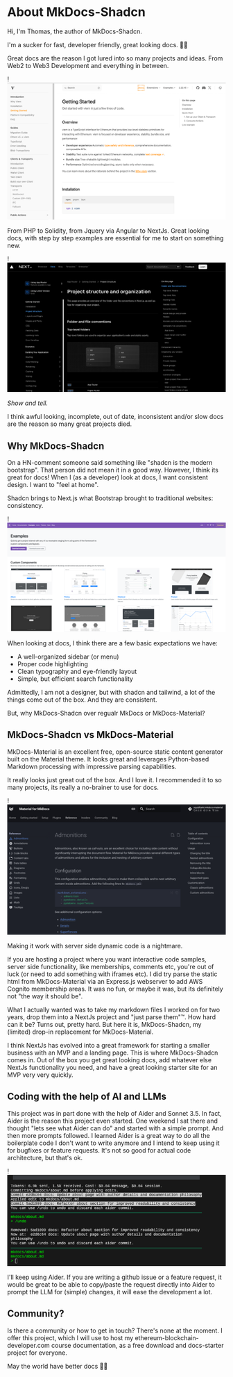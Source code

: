 # About MkDocs-Shadcn

Hi, I'm Thomas, the author of MkDocs-Shadcn. 

I'm a sucker for fast, developer friendly, great looking docs. 👋🏻


Great docs are the reason I got lured into so many projects and ideas. From Web2 to Web3 Development and everything in between. 

!![Viem Docs](images/image-1.png)

From PHP to Solidity, from Jquery via Angular to NextJs. Great looking docs, with step by step examples are essential for me to start on something new. 

!![NextJS Docs](images/image.png)

_Show and tell._

I think awful looking, incomplete, out of date, inconsistent and/or slow docs are the reason so many great projects died.

## Why MkDocs-Shadcn

On a HN-comment someone said something like "shadcn is the modern bootstrap". That person did not mean it in a good way. However, I think its great for docs! When I (as a developer) look at docs, I want consistent design. I want to "feel at home".

Shadcn brings to Next.js what Bootstrap brought to traditional websites: consistency.

!![Bootstrap 4](images/image-4.png)

When looking at docs, I think there are a few basic expectations we have:

- A well-organized sidebar (or menu)                                                              
- Proper code highlighting                                                            
- Clean typography and eye-friendly layout                                                   
- Simple, but efficient search functionality  

Admittedly, I am not a designer, but with shadcn and tailwind, a lot of the things come out of the box. And they are consistent.

But, why MkDocs-Shadcn over regualr MkDocs or MkDocs-Material?

## MkDocs-Shadcn vs MkDocs-Material

MkDocs-Material is an excellent free, open-source static content generator built on the Material theme. It looks great and leverages Python-based Markdown processing with impressive parsing capabilities.

It really looks just great out of the box. And I love it. I recommended it to so many projects, its really a no-brainer to use for docs.

!![Mkdocs Material](images/image-2.png)

Making it work with server side dynamic code is a nightmare.

If you are hosting a project where you want interactive code samples, server side functionality, like memberships, comments etc, you're out of luck (or need to add something with iframes etc). I did try parse the static html from MkDocs-Material via an Express.js webserver to add AWS Cognito membership areas. It was no fun, or maybe it was, but its definitely not "the way it should be".

What I actually wanted was to take my markdown files I worked on for two years, drop them into a NextJs project and "just parse them"™️. How hard can it be? Turns out, pretty hard. But here it is, MkDocs-Shadcn, my (limited) drop-in replacement for MkDocs-Material.

I think NextJs has evolved into a great framework for starting a smaller business with an MVP and a landing page. This is where MkDocs-Shadcn comes in. Out of the box you get great looking docs, add whatever else NextJs functionality you need, and have a great looking starter site for an MVP very very quickly.

## Coding with the help of AI and LLMs


This project was in part done with the help of Aider and Sonnet 3.5. In fact, Aider is the reason this project even started. One weekend I sat there and thought "lets see what Aider can do" and started with a simple prompt. And then more prompts followed. I learned Aider is a great way to do all the boilerplate code I don't want to write anymore and I intend to keep using it for bugfixes or feature requests. It's not so good for actual code architecture, but that's ok.


!![Aider](images/image-3.png)

I'll keep using Aider. If you are writing a github issue or a feature request, it would be great to be able to copy/paste the request directly into Aider to prompt the LLM for (simple) changes, it will ease the development a lot.

## Community?

Is there a community or how to get in touch? There's none at the moment. I offer this project, which I will use to host my ethereum-blockchain-developer.com course documentation, as a free download and docs-starter project for everyone.

May the world have better docs 🤘🏻
